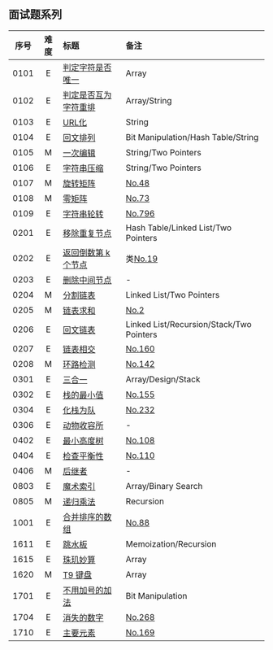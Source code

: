 ## 面试题系列


| 序号 | 难度 | 标题 | 备注 |
|:----:|:-:|:------|:-----|
| 0101 | E | [判定字符是否唯一](https://leetcode.cn/problems/is-unique-lcci/) | Array |
| 0102 | E | [判定是否互为字符重排](https://leetcode.cn/problems/check-permutation-lcci/) | Array/String |
| 0103 | E | [URL化](https://leetcode.cn/problems/string-to-url-lcci/) | String |
| 0104 | E | [回文排列](https://leetcode.cn/problems/palindrome-permutation-lcci/) | Bit Manipulation/Hash Table/String |
| 0105 | M | [一次编辑](https://leetcode.cn/problems/one-away-lcci/) | String/Two Pointers |
| 0106 | E | [字符串压缩](https://leetcode.cn/problems/compress-string-lcci/) | String/Two Pointers |
| 0107 | M | [旋转矩阵](https://leetcode.cn/problems/rotate-matrix-lcci/) | [No.48](../128/48.md) |
| 0108 | M | [零矩阵](https://leetcode.cn/problems/zero-matrix-lcci/) | [No.73](../128/73.md) |
| 0109 | E | [字符串轮转](https://leetcode.cn/problems/string-rotation-lcci/) | [No.796](../896/796.md) |
| 0201 | E | [移除重复节点](https://leetcode.cn/problems/remove-duplicate-node-lcci/) | Hash Table/Linked List/Two Pointers |
| 0202 | E | [返回倒数第 k 个节点](https://leetcode.cn/problems/kth-node-from-end-of-list-lcci/) | 类[No.19](../128/19.md) |
| 0203 | E | [删除中间节点](https://leetcode.cn/problems/delete-middle-node-lcci/) | - |
| 0204 | M | [分割链表](https://leetcode.cn/problems/partition-list-lcci/) | Linked List/Two Pointers |
| 0205 | M | [链表求和](https://leetcode.cn/problems/sum-lists-lcci/) | [No.2](../128/2.md) |
| 0206 | E | [回文链表](https://leetcode.cn/problems/palindrome-linked-list-lcci/) | Linked List/Recursion/Stack/Two Pointers |
| 0207 | E | [链表相交](https://leetcode.cn/problems/intersection-of-two-linked-lists-lcci/) | [No.160](../256/160.md) |
| 0208 | M | [环路检测](https://leetcode.cn/problems/linked-list-cycle-lcci/) | [No.142](../256/142.md) |
| 0301 | E | [三合一](https://leetcode.cn/problems/three-in-one-lcci/) | Array/Design/Stack |
| 0302 | E | [栈的最小值](https://leetcode.cn/problems/min-stack-lcci/) | [No.155](../256/155.md) |
| 0304 | E | [化栈为队](https://leetcode.cn/problems/implement-queue-using-stacks-lcci/) | [No.232](../256/232.md) |
| 0306 | E | [动物收容所](https://leetcode.cn/problems/animal-shelter-lcci/) | - |
| 0402 | E | [最小高度树](https://leetcode.cn/problems/minimum-height-tree-lcci/) | [No.108](../128/108.md) |
| 0404 | E | [检查平衡性](https://leetcode.cn/problems/check-balance-lcci/) | [No.110](../128/110.md) |
| 0406 | M | [后继者](https://leetcode.cn/problems/successor-lcci/) | - |
| 0803 | E | [魔术索引](https://leetcode.cn/problems/magic-index-lcci/) | Array/Binary Search |
| 0805 | M | [递归乘法](https://leetcode.cn/problems/recursive-mulitply-lcci/) | Recursion |
| 1001 | E | [合并排序的数组](https://leetcode.cn/problems/sorted-merge-lcci/) | [No.88](../128/88.md) |
| 1611 | E | [跳水板](https://leetcode.cn/problems/diving-board-lcci/) | Memoization/Recursion |
| 1615 | E | [珠玑妙算](https://leetcode.cn/problems/master-mind-lcci/) | Array |
| 1620 | M | [T9 键盘](https://leetcode.cn/problems/t9-lcci/) | Array |
| 1701 | E | [不用加号的加法](https://leetcode.cn/problems/add-without-plus-lcci/) | Bit Manipulation |
| 1704 | E | [消失的数字](https://leetcode.cn/problems/missing-number-lcci/) | [No.268](../384/268.md) |
| 1710 | E | [主要元素](https://leetcode.cn/problems/find-majority-element-lcci/) | [No.169](../256/169.md) |
